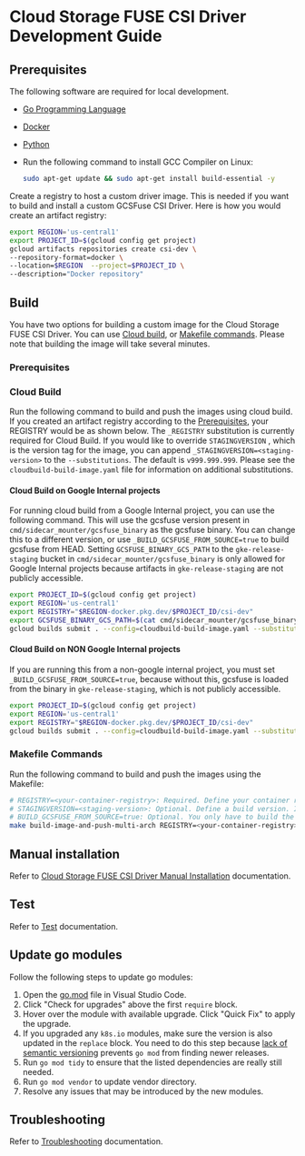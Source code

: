 <!--
Copyright 2018 The Kubernetes Authors.
Copyright 2022 Google LLC

Licensed under the Apache License, Version 2.0 (the "License");
you may not use this file except in compliance with the License.
You may obtain a copy of the License at

    https://www.apache.org/licenses/LICENSE-2.0

Unless required by applicable law or agreed to in writing, software
distributed under the License is distributed on an "AS IS" BASIS,
WITHOUT WARRANTIES OR CONDITIONS OF ANY KIND, either express or implied.
See the License for the specific language governing permissions and
limitations under the License.
-->

# Cloud Storage FUSE CSI Driver Development Guide

## Prerequisites

The following software are required for local development.

- [Go Programming Language](https://go.dev/doc/install)
- [Docker](https://docs.docker.com/get-docker/)
- [Python](https://docs.python-guide.org/starting/installation/)
- Run the following command to install GCC Compiler on Linux:

    ```bash
    sudo apt-get update && sudo apt-get install build-essential -y
    ```

Create a registry to host a custom driver image. This is needed if you want to build and install a custom GCSFuse CSI Driver.  Here is how you would create an artifact registry:

```bash
export REGION='us-central1'
export PROJECT_ID=$(gcloud config get project)
gcloud artifacts repositories create csi-dev \
--repository-format=docker \
--location=$REGION  --project=$PROJECT_ID \
--description="Docker repository"
```

## Build

You have two options for building a custom image for the Cloud Storage FUSE CSI Driver. You can use [Cloud build](#cloud-build), or [Makefile commands](#makefile-commands). Please note that building the image will take several minutes.

### Prerequisites

### Cloud Build

Run the following command to build and push the images using cloud build. If you created an artifact registry according to the [Prerequisites](#prerequisites), your REGISTRY would be as shown below. The `_REGISTRY` substitution is currently required for Cloud Build. If you would like to override `STAGINGVERSION` , which is the version tag for the image, you can append `_STAGINGVERSION=<staging-version>` to the `--substitutions`. The default is `v999.999.999`. Please see the `cloudbuild-build-image.yaml` file for information on additional substitutions.

#### Cloud Build on Google Internal projects

For running cloud build from a Google Internal project, you can use the following command. This will use the gcsfuse version present in `cmd/sidecar_mounter/gcsfuse_binary` as the gcsfuse binary. You can change this to a different version, or use `_BUILD_GCSFUSE_FROM_SOURCE=true` to build gcsfuse from HEAD. Setting `GCSFUSE_BINARY_GCS_PATH` to the `gke-release-staging` bucket in `cmd/sidecar_mounter/gcsfuse_binary` is only allowed for Google Internal projects because artifacts in `gke-release-staging` are not publicly accessible.

```bash
export PROJECT_ID=$(gcloud config get project)
export REGION='us-central1'
export REGISTRY="$REGION-docker.pkg.dev/$PROJECT_ID/csi-dev"
export GCSFUSE_BINARY_GCS_PATH=$(cat cmd/sidecar_mounter/gcsfuse_binary)
gcloud builds submit . --config=cloudbuild-build-image.yaml --substitutions=_REGISTRY=$REGISTRY,_GCSFUSE_BINARY_GCS_PATH=$GCSFUSE_BINARY_GCS_PATH
```

#### Cloud Build on NON Google Internal projects

If you are running this from a non-google internal project, you must set `_BUILD_GCSFUSE_FROM_SOURCE=true`, because without this, gcsfuse is loaded from the binary in `gke-release-staging`, which is not publicly accessible.

```bash
export PROJECT_ID=$(gcloud config get project)
export REGION='us-central1'
export REGISTRY="$REGION-docker.pkg.dev/$PROJECT_ID/csi-dev"
gcloud builds submit . --config=cloudbuild-build-image.yaml --substitutions=_REGISTRY=$REGISTRY,_BUILD_GCSFUSE_FROM_SOURCE=true
```

### Makefile Commands

Run the following command to build and push the images using the Makefile:

```bash
# REGISTRY=<your-container-registry>: Required. Define your container registry. Make sure you have logged in your registry so that you have image pull/push permissions.
# STAGINGVERSION=<staging-version>: Optional. Define a build version. If not defined, a staging version will be generated based on the commit hash.
# BUILD_GCSFUSE_FROM_SOURCE=true: Optional. You only have to build the gcsfuse binary from source when any CSI change depend on an unreleased GCSFuse enhancement.
make build-image-and-push-multi-arch REGISTRY=<your-container-registry> STAGINGVERSION=<staging-version>
```

## Manual installation

Refer to [Cloud Storage FUSE CSI Driver Manual Installation](./installation.md) documentation.

## Test

Refer to [Test](../test/README.md) documentation.

## Update go modules

Follow the following steps to update go modules:

1. Open the [go.mod](../go.mod) file in Visual Studio Code.
2. Click "Check for upgrades" above the first `require` block.
3. Hover over the module with available upgrade. Click "Quick Fix" to apply the upgrade.
4. If you upgraded any `k8s.io` modules, make sure the version is also updated in the `replace` block. You need to do this step because [lack of semantic versioning](https://github.com/kubernetes/kubernetes/issues/72638) prevents `go mod` from finding newer releases.
5. Run `go mod tidy` to ensure that the listed dependencies are really still needed.
6. Run `go mod vendor` to update vendor directory.
7. Resolve any issues that may be introduced by the new modules.

## Troubleshooting

Refer to [Troubleshooting](./troubleshooting.md) documentation.
